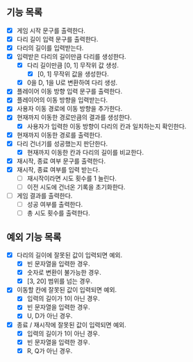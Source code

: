 ## 기능 목록
* [X] 게임 시작 문구를 출력한다.
* [X] 다리 길이 입력 문구를 출력한다.
* [X] 다리의 길이를 입력받는다.
* [X] 입력받은 다리의 길이만큼 다리를 생성한다.
  * [X] 다리 길이만큼 [0, 1] 무작위 값 생성.
    * [X] [0, 1] 무작위 값을 생성한다.
  * [X] 0을 D, 1을 U로 변환하여 다리 생성.
* [X] 플레이어 이동 방향 입력 문구를 출력한다.
* [X] 플레이어의 이동 방향을 입력받는다.
* [X] 사용자 이동 경로에 이동 방향을 추가한다.
* [X] 현재까지 이동한 경로만큼의 결과를 생성한다.
  * [X] 사용자가 입력한 이동 방향이 다리의 칸과 일치하는지 확인한다.
* [X] 현재까지 이동한 경로를 출력한다.
* [X] 다리 건너기를 성공했는지 판단한다.
  * [X] 현재까지 이동한 칸과 다리의 길이를 비교한다.
* [X] 재시작, 종료 여부 문구를 출력한다.
* [X] 재시작, 종료 여부를 입력 받는다.
  * [ ] 재시작이라면 시도 횟수를 1 늘린다.
  * [ ] 이전 시도에 건너온 기록을 초기화한다.
* [ ] 게임 결과를 출력한다.
  * [ ] 성공 여부를 출력한다.
  * [ ] 총 시도 횟수를 출력한다.

## 예외 기능 목록
* [X] 다리의 길이에 잘못된 값이 입력되면 예외.
  * [X] 빈 문자열을 입력한 경우.
  * [X] 숫자로 변환이 불가능한 경우.
  * [X] [3, 20] 범위를 넘는 경우.
* [X] 이동할 칸에 잘못된 값이 입력되면 예외.
  * [X] 입력의 길이가 1이 아닌 경우.
  * [X] 빈 문자열을 입력한 경우.
  * [X] U, D가 아닌 경우.
* [X] 종료 / 재시작에 잘못된 값이 입력되면 예외.
  * [X] 입력의 길이가 1이 아닌 경우.
  * [X] 빈 문자열을 입력한 경우.
  * [X] R, Q가 아닌 경우.
